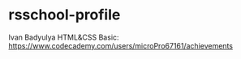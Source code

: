 # rsschool-profile
Ivan Badyulya
HTML&CSS Basic: https://www.codecademy.com/users/microPro67161/achievements
